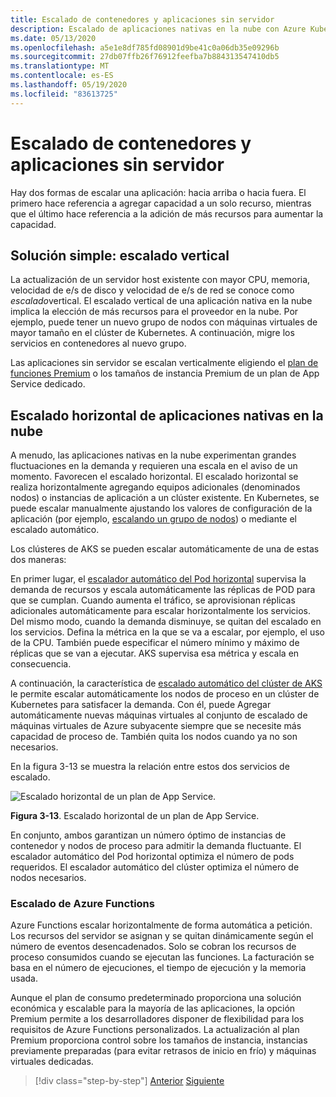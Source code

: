 ```yaml
---
title: Escalado de contenedores y aplicaciones sin servidor
description: Escalado de aplicaciones nativas en la nube con Azure Kubernetes Service para satisfacer la demanda de los usuarios.
ms.date: 05/13/2020
ms.openlocfilehash: a5e1e8df785fd08901d9be41c0a06db35e09296b
ms.sourcegitcommit: 27db07ffb26f76912feefba7b884313547410db5
ms.translationtype: MT
ms.contentlocale: es-ES
ms.lasthandoff: 05/19/2020
ms.locfileid: "83613725"
---
```

# <a name="scaling-containers-and-serverless-applications"></a>Escalado de contenedores y aplicaciones sin servidor

Hay dos formas de escalar una aplicación: hacia arriba o hacia fuera. El primero hace referencia a agregar capacidad a un solo recurso, mientras que el último hace referencia a la adición de más recursos para aumentar la capacidad.

## <a name="the-simple-solution-scaling-up"></a>Solución simple: escalado vertical

La actualización de un servidor host existente con mayor CPU, memoria, velocidad de e/s de disco y velocidad de e/s de red se conoce como *escalado*vertical. El escalado vertical de una aplicación nativa en la nube implica la elección de más recursos para el proveedor en la nube. Por ejemplo, puede tener un nuevo grupo de nodos con máquinas virtuales de mayor tamaño en el clúster de Kubernetes. A continuación, migre los servicios en contenedores al nuevo grupo.

Las aplicaciones sin servidor se escalan verticalmente eligiendo el [plan de funciones Premium](https://docs.microsoft.com/azure/azure-functions/functions-scale) o los tamaños de instancia Premium de un plan de App Service dedicado.

## <a name="scaling-out-cloud-native-apps"></a>Escalado horizontal de aplicaciones nativas en la nube

A menudo, las aplicaciones nativas en la nube experimentan grandes fluctuaciones en la demanda y requieren una escala en el aviso de un momento. Favorecen el escalado horizontal. El escalado horizontal se realiza horizontalmente agregando equipos adicionales (denominados nodos) o instancias de aplicación a un clúster existente. En Kubernetes, se puede escalar manualmente ajustando los valores de configuración de la aplicación (por ejemplo, [escalando un grupo de nodos](https://docs.microsoft.com/azure/aks/use-multiple-node-pools#scale-a-node-pool-manually)) o mediante el escalado automático.

Los clústeres de AKS se pueden escalar automáticamente de una de estas dos maneras:

En primer lugar, el [escalador automático del Pod horizontal](https://docs.microsoft.com/azure/aks/tutorial-kubernetes-scale#autoscale-pods) supervisa la demanda de recursos y escala automáticamente las réplicas de POD para que se cumplan. Cuando aumenta el tráfico, se aprovisionan réplicas adicionales automáticamente para escalar horizontalmente los servicios. Del mismo modo, cuando la demanda disminuye, se quitan del escalado en los servicios. Defina la métrica en la que se va a escalar, por ejemplo, el uso de la CPU. También puede especificar el número mínimo y máximo de réplicas que se van a ejecutar. AKS supervisa esa métrica y escala en consecuencia.

A continuación, la característica de [escalado automático del clúster de AKS](https://docs.microsoft.com/azure/aks/cluster-autoscaler) le permite escalar automáticamente los nodos de proceso en un clúster de Kubernetes para satisfacer la demanda. Con él, puede Agregar automáticamente nuevas máquinas virtuales al conjunto de escalado de máquinas virtuales de Azure subyacente siempre que se necesite más capacidad de proceso de. También quita los nodos cuando ya no son necesarios.

En la figura 3-13 se muestra la relación entre estos dos servicios de escalado.

![Escalado horizontal de un plan de App Service.](./media/aks-cluster-autoscaler.png)

**Figura 3-13**. Escalado horizontal de un plan de App Service.

En conjunto, ambos garantizan un número óptimo de instancias de contenedor y nodos de proceso para admitir la demanda fluctuante. El escalador automático del Pod horizontal optimiza el número de pods requeridos. El escalador automático del clúster optimiza el número de nodos necesarios.

### <a name="scaling-azure-functions"></a>Escalado de Azure Functions

Azure Functions escalar horizontalmente de forma automática a petición. Los recursos del servidor se asignan y se quitan dinámicamente según el número de eventos desencadenados. Solo se cobran los recursos de proceso consumidos cuando se ejecutan las funciones. La facturación se basa en el número de ejecuciones, el tiempo de ejecución y la memoria usada.

Aunque el plan de consumo predeterminado proporciona una solución económica y escalable para la mayoría de las aplicaciones, la opción Premium permite a los desarrolladores disponer de flexibilidad para los requisitos de Azure Functions personalizados. La actualización al plan Premium proporciona control sobre los tamaños de instancia, instancias previamente preparadas (para evitar retrasos de inicio en frío) y máquinas virtuales dedicadas.

>[!div class="step-by-step"]
>[Anterior](deploy-containers-azure.md)
>[Siguiente](other-deployment-options.md)
